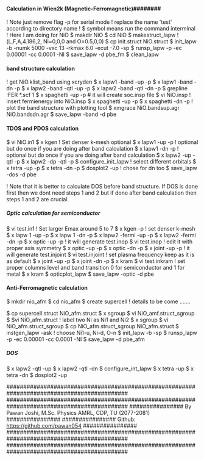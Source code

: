 ####  Calculation in Wien2k (Magnetic-Ferromagnetic)########
! Note just remove flag -p for serial mode
! replace the name 'test' according to directory name
! $ symbol means run the command interminal
! Here I am doing for NiO
$ makdir NiO
$ cd NiO
$ makestruct_lapw !(L,F,A,4.186,2, Ni=0,0,0 and O=0.5,0,0)
$ cp init.struct NiO.struct
$ init_lapw -b -numk 5000 -vxc 13 -rkmax 6.0 -ecut -7.0 -sp
$ runsp_lapw -p -ec 0.00001 -cc 0.0001 -NI
$ save_lapw -d pbe_fm
$ clean_lapw

#### band structure calculation ###### 
! get NiO.klist_band using xcryden
$ x lapw1 -band -up -p 
$ x lapw1 -band -dn -p 
$ x lapw2 -band -qtl -up -p
$ x lapw2 -band -qtl -dn -p
$ grepline :FER *.scf 1 
$ x spaghetti -up -p  # it will create soc.insp file
$ vi NiO.insp ! insert fermienergy into NiO.insp
$ x spaghetti -up -p
$ x spaghetti -dn -p
! plot the band structure with plotting tool
$ xmgrace NiO.bandsup.agr NiO.bandsdn.agr
$ save_lapw -band -d pbe

#### TDOS and PDOS calculation ###### 
$ vi NiO.in1
$ x kgen   ! Set denser k-mesh optional
$ x lapw1 -up -p ! optional but do once if you are doing after band calculation
$ x lapw1 -dn -p ! optional but do once if you are doing after band calculation
$ x lapw2 -up -qtl -p
$ x lapw2 -dp -qtl -p
$ configure_init_lapw ! select different orbitals
$ x tetra -up -p
$ x tetra -dn -p
$ dosplot2 -up ! chose for dn too
$ save_lapw -dos -d pbe

! Note that it is better to calculate DOS before band structure. If DOS is done first then we dont need steps 1 and 2 but if done after band calculation then steps 1 and 2 are crucial.

##### Optic calculation for semiconductor ########
$ vi test.in1 ! Set larger Emax around 5 to 7 
$ x kgen -p ! set denser k-mesh
$ x lapw 1 -up -p 
$ x lapw 1 -dn -p 
$ x lapw2 -fermi -up -p
$ x lapw2 -fermi -dn -p
$ x optic -up -p ! it will generate test.inop
$ vi test.inop ! edit it with proper axis symmetry
$ x optic -up -p
$ x optic -dn -p
$ x joint -up -p ! it will generate test.injoint 
$ vi test.injoint !  set plasma frequency keep as it is as default
$ x joint -up -p
$ x joint -dn -p
$ x kram 
$ vi test.inkram ! set proper columns level and band transition 0 for semiconductor and 1 for metal
$ x kram 
$ opticplot_lapw 
$ save_lapw -optic -d pbe 




#### Anti-Ferromagnetic calculation
$ mkdir nio_afm
$ cd nio_afm
$ create supercell ! details to be come .......




$ cp supercell.struct NiO_afm.struct
$ x sgroup
$ vi NiO_amf.struct_sgroup
$ $vi NiO_afm.struct ! label two Ni as Ni1 and Ni2
$ x sgroup
$ vi NiO_afm.struct_sgroup
$ cp NiO_afm.struct_sgroup NiO_afm.struct
$ instgen_lapw -ask ! choose Ni1-u, Ni-d, O-n 
$ init_lapw -b -sp
$ runsp_lapw -p -ec 0.00001 -cc 0.0001 -NI
$ save_lapw -d pbe_afm


##### DOS #############
$ x lapw2 -qtl -up
$ x lapw2 -qtl -dn 
$ configure_int_lapw
$ x tetra -up 
$ x tetra -dn 
$ dosplot2 -up



############################################################################################
############################################################################################
################   By Pawan Joshi, M.Sc. Physics AMRL, CDP, TU (2077-2081)  ################
################             Github: https://github.com/pawan054            ################
############################################################################################
############################################################################################
